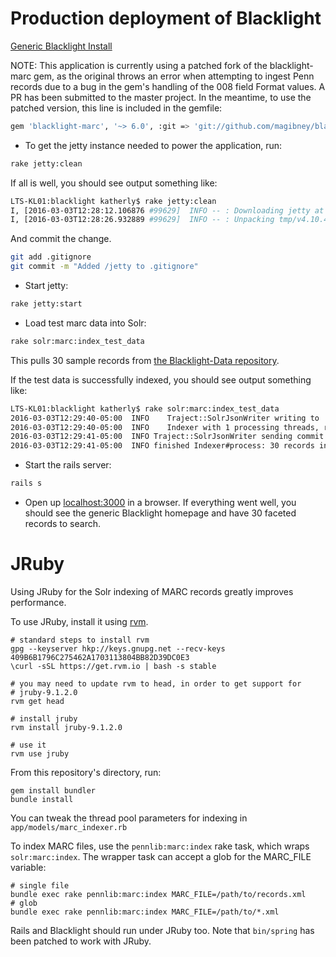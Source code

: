 # Production deployment of Blacklight

[Generic Blacklight Install](https://gitlab.library.upenn.edu/katherly/blacklight)

NOTE: This application is currently using a patched fork of the blacklight-marc gem, as the original throws an error when attempting to ingest Penn records due to a bug in the gem's handling of the 008 field Format values.  A PR has been submitted to the master project.  In the meantime, to use the patched version, this line is included in the gemfile:

```bash
gem 'blacklight-marc', '~> 6.0', :git => 'git://github.com/magibney/blacklight-marc', :branch => 'fix-extract_marc-format-008'
```

* To get the jetty instance needed to power the application, run:
```bash
rake jetty:clean
```

If all is well, you should see output something like:
```bash
LTS-KL01:blacklight katherly$ rake jetty:clean
I, [2016-03-03T12:28:12.106876 #99629]  INFO -- : Downloading jetty at https://github.com/projectblacklight/blacklight-jetty/archive/v4.10.4.zip ...
I, [2016-03-03T12:28:26.932889 #99629]  INFO -- : Unpacking tmp/v4.10.4.zip...
```

And commit the change.

```bash
git add .gitignore
git commit -m "Added /jetty to .gitignore"
```

* Start jetty:
```bash
rake jetty:start
```

* Load test marc data into Solr:
```bash
rake solr:marc:index_test_data
```

This pulls 30 sample records from [the Blacklight-Data repository](https://github.com/projectblacklight/blacklight-data).

If the test data is successfully indexed, you should see output something like:
```bash
LTS-KL01:blacklight katherly$ rake solr:marc:index_test_data
2016-03-03T12:29:40-05:00  INFO    Traject::SolrJsonWriter writing to 'http://127.0.0.1:8983/solr/blacklight-core/update/json' in batches of 100 with 1 bg threads
2016-03-03T12:29:40-05:00  INFO    Indexer with 1 processing threads, reader: Traject::MarcReader and writer: Traject::SolrJsonWriter
2016-03-03T12:29:41-05:00  INFO Traject::SolrJsonWriter sending commit to solr at url http://127.0.0.1:8983/solr/blacklight-core/update/json...
2016-03-03T12:29:41-05:00  INFO finished Indexer#process: 30 records in 0.471 seconds; 63.8 records/second overall.
```

* Start the rails server:
```bash
rails s
```

* Open up [localhost:3000](localhost:3000) in a browser.  If everything went well, you should see the generic Blacklight homepage and have 30 faceted records to search.

# JRuby

Using JRuby for the Solr indexing of MARC records greatly improves performance.

To use JRuby, install it using [rvm](https://rvm.io/).

```
# standard steps to install rvm
gpg --keyserver hkp://keys.gnupg.net --recv-keys 409B6B1796C275462A1703113804BB82D39DC0E3
\curl -sSL https://get.rvm.io | bash -s stable

# you may need to update rvm to head, in order to get support for
# jruby-9.1.2.0
rvm get head

# install jruby
rvm install jruby-9.1.2.0

# use it
rvm use jruby
```

From this repository's directory, run:

```
gem install bundler
bundle install
```

You can tweak the thread pool parameters for indexing in `app/models/marc_indexer.rb`

To index MARC files, use the `pennlib:marc:index` rake task, which
wraps `solr:marc:index`. The wrapper task can accept a glob for the
MARC_FILE variable:

```
# single file
bundle exec rake pennlib:marc:index MARC_FILE=/path/to/records.xml
# glob
bundle exec rake pennlib:marc:index MARC_FILE=/path/to/*.xml
```

Rails and Blacklight should run under JRuby too. Note that
`bin/spring` has been patched to work with JRuby.
